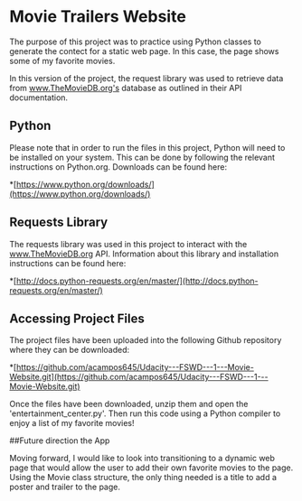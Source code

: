 # Movie Trailers Website
The purpose of this project was to practice using Python classes to generate the contect for a static web page. In this case, the page shows some of my favorite movies.

In this version of the project, the request library was used to retrieve data from www.TheMovieDB.org's database as outlined in their API documentation.

## Python
Please note that in order to run the files in this project, Python will need to be installed on your system.  This can be done by following the relevant instructions on Python.org.  Downloads can be found here:

*[https://www.python.org/downloads/](https://www.python.org/downloads/)

## Requests Library
The requests library was used in this project to interact with the www.TheMovieDB.org API.  Information about this library and installation instructions can be found here:

*[http://docs.python-requests.org/en/master/](http://docs.python-requests.org/en/master/)

## Accessing Project Files

The project files have been uploaded into the following Github repository where they can be downloaded:

*[https://github.com/acampos645/Udacity---FSWD---1---Movie-Website.git](https://github.com/acampos645/Udacity---FSWD---1---Movie-Website.git)

Once the files have been downloaded, unzip them and open the 'entertainment_center.py'.  Then run this code using a Python compiler to enjoy a list of my favorite movies!

##Future direction the App

Moving forward, I would like to look into transitioning to a dynamic web page that would allow the user to add their own favorite movies to the page.  Using the Movie class structure, the only thing needed is a title to add a poster and trailer to the page.